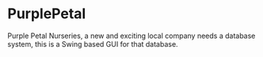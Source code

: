# PurplePetal

Purple Petal Nurseries, a new and exciting local company needs a database system, this is a Swing based GUI for that database.
